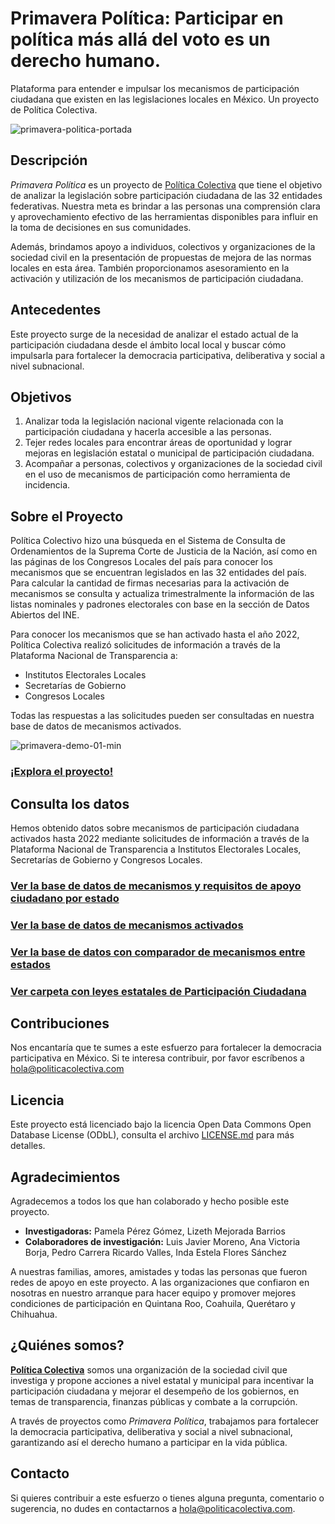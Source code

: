 # Primavera Política: Participar en política más allá del voto es un derecho humano.
Plataforma para entender e impulsar los mecanismos de participación ciudadana que existen en las legislaciones locales en México. Un proyecto de Política Colectiva.

![primavera-politica-portada](https://github.com/Politica-Colectiva/primavera-politica-datos/assets/6744123/4f1270a0-39bf-4c9b-9c11-839db1e5c82e)


## Descripción
_Primavera Política_ es un proyecto de [Política Colectiva](https://politicacolectiva.com) que tiene el objetivo de analizar la legislación sobre participación ciudadana de las 32 entidades federativas. Nuestra meta es brindar a las personas una comprensión clara y aprovechamiento efectivo de las herramientas disponibles para influir en la toma de decisiones en sus comunidades.

Además, brindamos apoyo a individuos, colectivos y organizaciones de la sociedad civil en la presentación de propuestas de mejora de las normas locales en esta área. También proporcionamos asesoramiento en la activación y utilización de los mecanismos de participación ciudadana.

## Antecedentes
Este proyecto surge de la necesidad de analizar el estado actual de la participación ciudadana desde el ámbito local local y buscar cómo impulsarla para fortalecer la democracia participativa, deliberativa y social a nivel subnacional.

## Objetivos
1. Analizar toda la legislación nacional vigente relacionada con la participación ciudadana y hacerla accesible a las personas. 
2. Tejer redes locales para encontrar áreas de oportunidad y lograr mejoras en legislación estatal o municipal de participación ciudadana. 
3. Acompañar a personas, colectivos y organizaciones de la sociedad civil en el uso de mecanismos de participación como herramienta de incidencia. 

## Sobre el Proyecto
Política Colectivo hizo una búsqueda en el Sistema de Consulta de Ordenamientos de la Suprema Corte de Justicia de la Nación, así como en las páginas de los Congresos Locales del país para conocer los mecanismos que se encuentran legislados en las 32 entidades del país.
Para calcular la cantidad de firmas necesarias para la activación de mecanismos se consulta y actualiza trimestralmente la información de las listas nominales y padrones electorales con base en la sección de Datos Abiertos del INE. 

Para conocer los mecanismos que se han activado hasta el año 2022, Política Colectiva realizó solicitudes de información a través de la Plataforma Nacional de Transparencia a: 
- Institutos Electorales Locales 
- Secretarías de Gobierno 
- Congresos Locales

Todas las respuestas a las solicitudes pueden ser consultadas en nuestra base de datos de mecanismos activados. 

![primavera-demo-01-min](https://github.com/Politica-Colectiva/primavera-politica-datos/assets/6744123/815c982c-3785-4693-b893-fa2083ddc5de)


### [¡Explora el proyecto!](https://politicacolectiva.com/primavera-politica/)

## Consulta los datos
Hemos obtenido datos sobre mecanismos de participación ciudadana activados hasta 2022 mediante solicitudes de información a través de la Plataforma Nacional de Transparencia a Institutos Electorales Locales, Secretarías de Gobierno y Congresos Locales.

### [Ver la base de datos de mecanismos y requisitos de apoyo ciudadano por estado](https://docs.google.com/spreadsheets/d/1oYHrH89fZx3hd2bVxW2EUfGH4h_FKJnkNLpkVr9mXlI/edit#gid=1078159198)

### [Ver la base de datos de mecanismos activados](https://github.com/Politica-Colectiva/primavera-politica/datos/mecanismos_activados)

### [Ver la base de datos con comparador de mecanismos entre estados](https://github.com/Politica-Colectiva/primavera-politica/datos/mecanismos_activados)

### [Ver carpeta con leyes estatales de Participación Ciudadana](https://drive.google.com/drive/folders/1g3qnXToGorDCZZjMwCiaVZhkTzVANtnN?usp=sharing)


## Contribuciones
Nos encantaría que te sumes a este esfuerzo para fortalecer la democracia participativa en México. Si te interesa contribuir, por favor escríbenos a hola@politicacolectiva.com

## Licencia
Este proyecto está licenciado bajo la licencia Open Data Commons Open Database License (ODbL), consulta el archivo [LICENSE.md](https://github.com/Politica-Colectiva/primavera-politica/blob/main/LICENCE.md) para más detalles.

## Agradecimientos
Agradecemos a todos los que han colaborado y hecho posible este proyecto. 
- **Investigadoras:** Pamela Pérez Gómez, Lizeth Mejorada Barrios
- **Colaboradores de investigación:** Luis Javier Moreno, Ana Victoria Borja, Pedro Carrera Ricardo Valles, Inda Estela Flores Sánchez

A nuestras familias, amores, amistades y todas las personas que fueron redes de apoyo en este proyecto.
A las organizaciones que confiaron en nosotras en nuestro arranque para hacer equipo y promover mejores condiciones de participación en Quintana Roo, Coahuila, Querétaro y Chihuahua.

## ¿Quiénes somos?
**[Política Colectiva](https://politicacolectiva.com/)** somos una organización de la sociedad civil que investiga y propone acciones a nivel estatal y municipal para incentivar la participación ciudadana y mejorar el desempeño de los gobiernos, en temas de transparencia, finanzas públicas y combate a la corrupción. 

A través de proyectos como _Primavera Política_, trabajamos para fortalecer la democracia participativa, deliberativa y social a nivel subnacional, garantizando así el derecho humano a participar en la vida pública.

## Contacto
Si quieres contribuir a este esfuerzo o tienes alguna pregunta, comentario o sugerencia, no dudes en contactarnos a hola@politicacolectiva.com.
